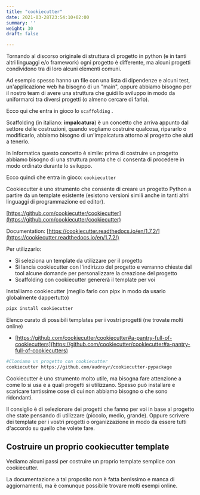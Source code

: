 ```yaml
---
title: "cookiecutter"
date: 2021-03-28T23:54:10+02:00
summary: ''
weight: 30
draft: false

---
```

Tornando al discorso originale di struttura di progetto in python (e in tanti altri linguaggi e/o framework) ogni progetto è differente, ma alcuni progetti condividono tra di loro alcuni elementi comuni.

Ad esempio spesso hanno un file con una lista di dipendenze e alcuni test, un'applicazione web ha bisogno di un "main", oppure abbiamo bisogno per il nostro team di avere una struttura che guidi lo sviluppo in modo da uniformarci tra diversi progetti (o almeno cercare di farlo).

Ecco qui che entra in gioco lo `scaffolding` .

Scaffolding (in italiano: **impalcatura**) è un concetto che arriva appunto dal settore delle costruzioni, quando vogliamo costruire qualcosa, ripararlo o modificarlo, abbiamo bisogno di un'impalcatura attorno al progetto che aiuti a tenerlo.

In Informatica questo concetto è simile: prima di costruire un progetto abbiamo bisogno di una struttura pronta che ci consenta di procedere in modo ordinato durante lo sviluppo.

Ecco quindi che entra in gioco: `cookiecutter`

Cookiecutter è uno strumento che consente di creare un progetto Python a partire da un template esistente (esistono versioni simili anche in tanti altri linguaggi di programmazione ed editor).

[https://github.com/cookiecutter/cookiecutter](https://github.com/cookiecutter/cookiecutter)

Documentation: [https://cookiecutter.readthedocs.io/en/1.7.2/](https://cookiecutter.readthedocs.io/en/1.7.2/)

Per utilizzarlo:

- Si seleziona un template da utilizzare per il progetto
- Si lancia cookiecutter con l'indirizzo del progetto e verranno chieste dal tool alcune domande per personalizzare la creazione del progetto
- Scaffolding con cookiecutter genererà il template per voi

Installiamo cookiecutter (meglio farlo con pipx in modo da usarlo globalmente dappertutto)

```bash
pipx install cookiecutter
```

Elenco curato di possibili templates per i vostri progetti (ne trovate molti online)

- [https://github.com/cookiecutter/cookiecutter#a-pantry-full-of-cookiecutters](https://github.com/cookiecutter/cookiecutter#a-pantry-full-of-cookiecutters)

```bash
#Cloniamo un progetto con cookiecutter
cookiecutter https://github.com/audreyr/cookiecutter-pypackage
```

Cookiecutter è uno strumento molto utile, ma bisogna fare attenzione a come lo si usa e a quali progetti si utilizzano. Spesso può installare e scaricare tantissime cose di cui non abbiamo bisogno o che sono ridondanti.

Il consiglio è di selezionare dei progetti che fanno per voi in base al progetto che state pensando di utilizzare (piccolo, medio, grande). Oppure scrivere dei template per i vostri progetti o organizzazione in modo da essere tutti d'accordo su quello che volete fare. 

## Costruire un proprio cookiecutter template

Vediamo alcuni passi per costruire un proprio template semplice con cookiecutter.

La documentazione a tal proposito non è fatta benissimo e manca di aggiornamenti, ma è comunque possibile trovare molti esempi online.